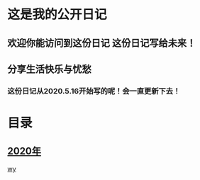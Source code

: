 # 这是我的公开日记
## 欢迎你能访问到这份日记 这份日记写给未来！
  
## 分享生活快乐与忧愁  
   
   
   
 ### 这份日记从2020.5.16开始写的呢！会一直更新下去！
 
 
# 目录
 
## [2020年](https://github.com/bilibilifmk/My_diary/tree/master/2020)

[wy](https://github.com/bilibilifmk/My_diary/blob/master/2020/5%E6%9C%88.md#2020516)
